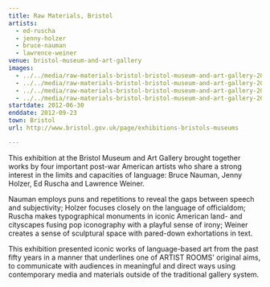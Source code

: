 ```yaml
---
title: Raw Materials, Bristol
artists:
  - ed-ruscha
  - jenny-holzer
  - bruce-nauman
  - lawrence-weiner
venue: bristol-museum-and-art-gallery
images:
  - ../../media/raw-materials-bristol-bristol-museum-and-art-gallery-2012-06-30-0.webp
  - ../../media/raw-materials-bristol-bristol-museum-and-art-gallery-2012-06-30-1.webp
  - ../../media/raw-materials-bristol-bristol-museum-and-art-gallery-2012-06-30-2.webp
  - ../../media/raw-materials-bristol-bristol-museum-and-art-gallery-2012-06-30-3.webp
startdate: 2012-06-30
enddate: 2012-09-23
town: Bristol
url: http://www.bristol.gov.uk/page/exhibitions-bristols-museums

---
```


This exhibition at the Bristol Museum and Art Gallery brought together works by four important post-war American artists who share a strong interest in the limits and capacities of language: Bruce Nauman, Jenny Holzer, Ed Ruscha and Lawrence Weiner.

Nauman employs puns and repetitions to reveal the gaps between speech and subjectivity; Holzer focuses closely on the language of officialdom; Ruscha makes typographical monuments in iconic American land- and cityscapes fusing pop iconography with a playful sense of irony; Weiner creates a sense of sculptural space with pared-down exhortations in text.

This exhibition presented iconic works of language-based art from the past fifty years in a manner that underlines one of ARTIST ROOMS' original aims, to communicate with audiences in meaningful and direct ways using contemporary media and materials outside of the traditional gallery system.